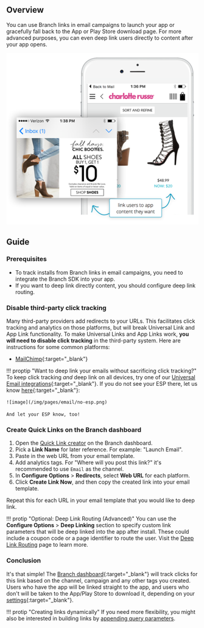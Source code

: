 ---
---

## Overview

You can use Branch links in email campaigns to launch your app or gracefully fall back to the App or Play Store download page. For more advanced purposes, you can even deep link users directly to content after your app opens.

![image](/img/pages/email/self-serve/email.png)

## Guide

### Prerequisites

- To track installs from Branch links in email campaigns, you need to integrate the Branch SDK into your app.
- If you want to deep link directly content, you should configure deep link routing.

### Disable third-party click tracking

Many third-party providers add redirects to your URLs. This facilitates click tracking and analytics on those platforms, but will break Universal Link and App Link functionality. To make Universal Links and App Links work, **you will need to disable click tracking** in the third-party system. Here are instructions for some common platforms:

- [MailChimp](http://kb.mailchimp.com/reports/enable-and-view-click-tracking#Turn-Click-Tracking-On-or-Off){:target="\_blank"}

!!! proptip "Want to deep link your emails without sacrificing click tracking?"
    To keep click tracking *and* deep link on all devices, try one of our [Universal Email integrations](https://dashboard.branch.io/email){:target="\_blank"}. If you do not see your ESP there, let us know [here](https://dashboard.branch.io/email){:target="\_blank"}:

    ![image](/img/pages/email/no-esp.png)

    And let your ESP know, too!

### Create Quick Links on the Branch dashboard

1. Open the [Quick Link creator](https://dashboard.branch.io/quick-links/qlc/define) on the Branch dashboard.
1. Pick a **Link Name** for later reference. For example: "Launch Email".
1. Paste in the web URL from your email template.
1. Add analytics tags. For "Where will you post this link?" it's recommended to use `Email` as the channel.
1. In **Configure Options** > **Redirects**, select **Web URL** for each platform.
1. Click **Create Link Now**, and then copy the created link into your email template.

Repeat this for each URL in your email template that you would like to deep link.

!!! protip "Optional: Deep Link Routing (Advanced)"
    You can use the **Configure Options** > **Deep Linking** section to specify custom link parameters that will be deep linked into the app after install. These could include a coupon code or a page identifier to route the user. Visit the [Deep Link Routing]({{base.url}}/getting-started/deep-link-routing) page to learn more.

### Conclusion

It's that simple! The [Branch dashboard](https://dashboard.branch.io/sources){:target="\_blank"} will track clicks for this link based on the channel, campaign and any other tags you created. Users who have the app will be linked straight to the app, and users who don't will be taken to the App/Play Store to download it, depending on your [settings](https://dashboard.branch.io/link-settings){:target="\_blank"}.

!!! protip "Creating links dynamically"
    If you need more flexibility, you might also be interested in building links by [appending query parameters](/pages/links/integrate/#custom-link-behavior).
